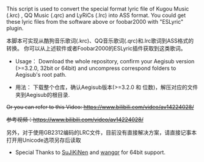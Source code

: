 This script is used to convert the special format lyric file of Kugou Music (.krc) , QQ Music (.qrc) and LyRiCs (.lrc) into ASS format.
You could get these lyric files from the software above or foobar2000 with "ESLyric" plugin.

本脚本可实现从酷狗音乐歌词(.krc)、QQ音乐歌词(.qrc)和.lrc歌词到ASS格式的转换。
你可以从上述软件或者Foobar2000的ESLyric插件获取到这类歌词。


* Usage：
Download the whole repository, confirm your Aegisub version (>=3.2.0, 32bit or 64bit) and uncompress correspond folders to Aegisub's root path.  

* 用法：
下载整个仓库，确认Aegisub版本(>=3.2.0 和 位数)，解压对应的文件夹到Aegisub的根目录.

~~Or you can refer to this Video: https://www.bilibili.com/video/av14224028/~~

~~参考视频：https://www.bilibili.com/video/av14224028/~~

另外，对于使用GB2312编码的LRC文件，目前没有直接解决方案，请直接记事本打开用Unicode选项另存后读取  

* Special Thanks to
[SuJiKiNen](https://github.com/SuJiKiNen) and [wangqr](https://github.com/wangqr) for 64bit support.
 
